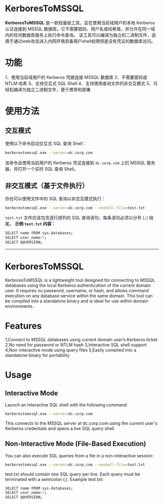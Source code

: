 # KerboresToMSSQL
**KerboresToMSSQL** 是一款轻量级工具，旨在使用当前域用户的本地 Kerberos 认证连接到 MSSQL 数据库。它不需要密码、用户名或哈希值，并允许在同一域内的任何数据库服务上执行命令查询。
该工具可以编译为独立的二进制文件，适用于通过web攻击进入内网环境具备用户shell权限但是没有凭证的数据库访问。
# 功能
1、使用当前域用户的 Kerberos 凭据连接 MSSQL 数据库
2、不需要密码或 NTLM 哈希
3、支持交互式 SQL Shell
4、支持使用查询文件的非交互模式
5、可轻松编译为独立二进制文件，便于携带和部署

# 使用方法
## 交互模式
使用以下命令启动交互式 SQL 查询 Shell：
```zsh
kerborestomssql.exe --server=dc.corp.com
```
该命令会使用当前用户的 Kerberos 凭证连接到 `dc.corp.com` 上的 MSSQL 服务器，并打开一个实时 SQL 查询 Shell。
## 非交互模式（基于文件执行）
你也可以使用文件中的 SQL 查询以非交互模式执行：
```zsh
kerborestomssql.exe --server=dc.corp.com --noshell-file=test.txt
```
`test.txt` 文件应该包含逐行排列的 SQL 查询语句，每条语句必须以分号 (`;`) 结尾。
**示例 `test.txt` 内容：**
```zsh
SELECT name FROM sys.databases;
SELECT user_name();
SELECT @@VERSION;
```
---
# KerboresToMSSQL
KerboresToMSSQL is a lightweight tool designed for connecting to MSSQL databases using the local Kerberos authentication of the current domain user. It requires no password, username, or hash, and allows command execution on any database service within the same domain.
This tool can be compiled into a standalone binary and is ideal for use within domain environments.
# Features
1,Connect to MSSQL databases using current domain user’s Kerberos ticket
2,No need for password or NTLM hash
3,Interactive SQL shell support
4,Non-interactive mode using query files
5,Easily compiled into a standalone binary for portability
# Usage
## Interactive Mode
Launch an interactive SQL shell with the following command:
```zsh
kerborestomssql.exe --server=dc.corp.com
```
This connects to the MSSQL server at dc.corp.com using the current user's Kerberos credentials and opens a live SQL query shell.
## Non-Interactive Mode (File-Based Execution)
You can also execute SQL queries from a file in a non-interactive session:
```zsh
kerborestomssql.exe --server=dc.corp.com --noshell-file=test.txt
```
test.txt should contain one SQL query per line.
Each query must be terminated with a semicolon (;).
Example test.txt:
```zsh
SELECT name FROM sys.databases;
SELECT user_name();
SELECT @@VERSION;
```
